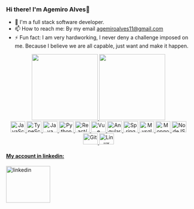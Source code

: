 ### Hi there! I'm Agemiro Alves👋

- 🔭 I'm a full stack software developer.
- 📫 How to reach me: By my email agemiroalves11@gmail.com 
- ⚡ Fun fact: I am very hardworking, I never deny a challenge imposed on me. Because I believe we are all capable, just want and make it happen.

<div align="center">
  <a href="https://github.com/Agemiro">
 <img height="180em" src="https://github-readme-stats.vercel.app/api?username=Agemiro&show_icons=true&theme=dracula&include_all_commits=true&count_private=true"/>
  <img height="180em" src="https://github-readme-stats-eight-theta.vercel.app/api/top-langs/?username=Agemiro&layout=compact&langs_count=8&theme=dracula"/>
</div>

<div align="center">
  <img alt="JavaScript" height="30" width="40" src="https://cdn.jsdelivr.net/gh/devicons/devicon/icons/javascript/javascript-original.svg">
  <img alt="TypeScript" height="30" width="40" src="https://cdn.jsdelivr.net/gh/devicons/devicon/icons/typescript/typescript-original.svg">
  <img alt="Java" height="30" width="40" src="https://cdn.jsdelivr.net/gh/devicons/devicon/icons/java/java-original.svg">
  <img alt="Python" height="30" width="40" src="https://cdn.jsdelivr.net/gh/devicons/devicon/icons/python/python-original.svg">
  <img alt="React/Native" height="30" width="40" src="https://cdn.jsdelivr.net/gh/devicons/devicon/icons/react/react-original.svg">
  <img alt="Vue" height="30" width="40" src="https://cdn.jsdelivr.net/gh/devicons/devicon/icons/vuejs/vuejs-original.svg">
  <img alt="Angular" height="30" width="40" src="https://cdn.jsdelivr.net/gh/devicons/devicon/icons/angularjs/angularjs-original.svg">
  <img alt="Spring framework" height="30" width="40" src="https://cdn.jsdelivr.net/gh/devicons/devicon/icons/spring/spring-original.svg">
  <img alt="Mysql" height="30" width="40" src="https://cdn.jsdelivr.net/gh/devicons/devicon/icons/mysql/mysql-original.svg">
  <img alt="MongoDB" height="30" width="40" src="https://cdn.jsdelivr.net/gh/devicons/devicon/icons/mongodb/mongodb-original.svg">
  <img alt="NodeJS" height="30" width="40" src="https://cdn.jsdelivr.net/gh/devicons/devicon/icons/nodejs/nodejs-original.svg">
  <img alt="Git" height="30" width="40" src="https://cdn.jsdelivr.net/gh/devicons/devicon/icons/git/git-original.svg">
  <img alt="Linux" height="30" width="40" src="https://cdn.jsdelivr.net/gh/devicons/devicon/icons/linux/linux-original.svg">
  <!--<img align="right" alt="agemiro" height="150" style="border-radius:50px; "src="">-->
</div>

<div display:inline>
  <h4>My account in linkedin:</h4>
  <a href="https://www.linkedin.com/in/agemiro-alves/"><img alt="linkedin" height="100" width="120" src="https://cdn.jsdelivr.net/gh/devicons/devicon/icons/linkedin/linkedin-original-wordmark.svg"></a>
</div>

